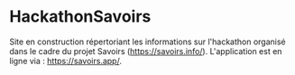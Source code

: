 # HackathonSavoirs
Site en construction répertoriant les informations sur l'hackathon organisé dans le cadre du projet Savoirs (https://savoirs.info/). L'application est en ligne via : https://savoirs.app/.

